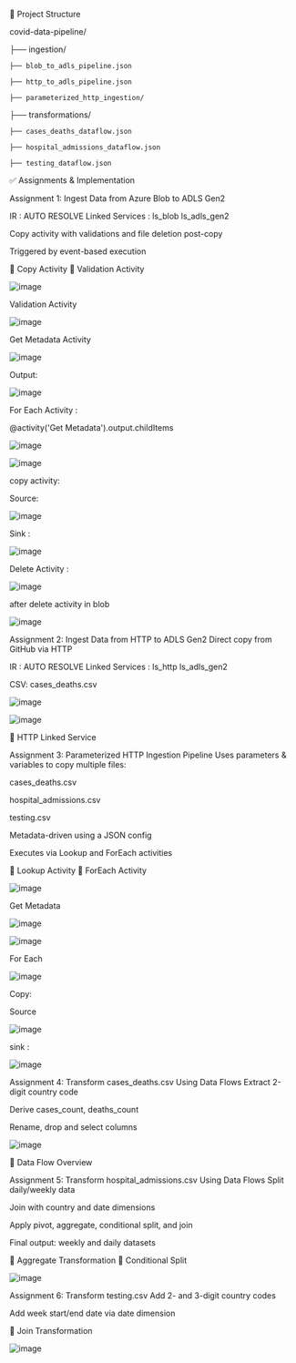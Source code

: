 
📂 Project Structure


covid-data-pipeline/

├── ingestion/

    ├── blob_to_adls_pipeline.json

    ├── http_to_adls_pipeline.json

    ├── parameterized_http_ingestion/

├── transformations/

    ├── cases_deaths_dataflow.json

    ├── hospital_admissions_dataflow.json

    ├── testing_dataflow.json




✅ Assignments & Implementation

Assignment 1: Ingest Data from Azure Blob to ADLS Gen2

IR : AUTO RESOLVE
Linked Services :
            ls_blob
            ls_adls_gen2
            
Copy activity with validations and file deletion post-copy

Triggered by event-based execution

🔗 Copy Activity
🔗 Validation Activity

![image](https://github.com/user-attachments/assets/55e07353-a721-4260-ab59-6f1520d6c3f3)

Validation Activity

![image](https://github.com/user-attachments/assets/54bef68f-d294-475d-8035-e6f822ae4225)

Get Metadata Activity

![image](https://github.com/user-attachments/assets/8376f409-a3ae-44c0-9f4d-0ebd308032de)

Output:

![image](https://github.com/user-attachments/assets/54942eb1-81aa-46f8-ac1b-a2971d8e5bf8)

For Each Activity :

@activity('Get Metadata').output.childItems

![image](https://github.com/user-attachments/assets/ed150a0d-0e0f-494b-90ba-1b0c671cb39d)

![image](https://github.com/user-attachments/assets/fd0053c7-1851-43c1-b0ea-6a6157f52402)

copy activity:

Source:

![image](https://github.com/user-attachments/assets/3da9bd4f-d6e2-40ec-83be-3dc04272d14b)

Sink :

![image](https://github.com/user-attachments/assets/66a3491f-0fc6-41b5-96fa-9e80b96b6bbf)

Delete Activity :

![image](https://github.com/user-attachments/assets/f201ea1f-3ca7-4a5e-9565-41ef2ee8ffb1)

after delete activity in blob 

![image](https://github.com/user-attachments/assets/7652ec69-4414-4682-8aac-7f8d001d8dc2)


Assignment 2: Ingest Data from HTTP to ADLS Gen2
Direct copy from GitHub via HTTP

IR : AUTO RESOLVE
Linked Services :
            ls_http
            ls_adls_gen2

CSV: cases_deaths.csv

![image](https://github.com/user-attachments/assets/1dfa766b-d16a-4b4f-94bb-d4b37f53b67b)

![image](https://github.com/user-attachments/assets/cf9c42d2-2e07-4857-9ea3-5d98f2102055)



🔗 HTTP Linked Service

Assignment 3: Parameterized HTTP Ingestion Pipeline
Uses parameters & variables to copy multiple files:

cases_deaths.csv

hospital_admissions.csv

testing.csv

Metadata-driven using a JSON config

Executes via Lookup and ForEach activities

🔗 Lookup Activity
🔗 ForEach Activity

![image](https://github.com/user-attachments/assets/599f084d-fbf0-4b43-96d1-8ce8d9ca9ae7)

Get Metadata

![image](https://github.com/user-attachments/assets/e2c18ecc-f0fe-433d-ae3b-b4057db254fb)

![image](https://github.com/user-attachments/assets/a636e042-8161-467d-9b54-2fa6a4d688df)

For Each 

![image](https://github.com/user-attachments/assets/47c6002c-276a-460b-a583-ed52f1da807a)

Copy:

Source

![image](https://github.com/user-attachments/assets/df277c8b-eca6-422e-b254-1c5477ae2a9d)

sink :

![image](https://github.com/user-attachments/assets/e351e0fe-0add-4826-8ff5-7449049cfb4b)






Assignment 4: Transform cases_deaths.csv Using Data Flows
Extract 2-digit country code

Derive cases_count, deaths_count

Rename, drop and select columns


![image](https://github.com/user-attachments/assets/26bfa501-f2e9-4e1a-8301-486181ef4bbc)


🔗 Data Flow Overview

Assignment 5: Transform hospital_admissions.csv Using Data Flows
Split daily/weekly data

Join with country and date dimensions

Apply pivot, aggregate, conditional split, and join

Final output: weekly and daily datasets

🔗 Aggregate Transformation
🔗 Conditional Split


![image](https://github.com/user-attachments/assets/d336519a-b740-4ec2-acbd-81964b50800e)


Assignment 6: Transform testing.csv
Add 2- and 3-digit country codes

Add week start/end date via date dimension

🔗 Join Transformation


![image](https://github.com/user-attachments/assets/ec206aff-cd63-474d-94e4-e352db89529c)



